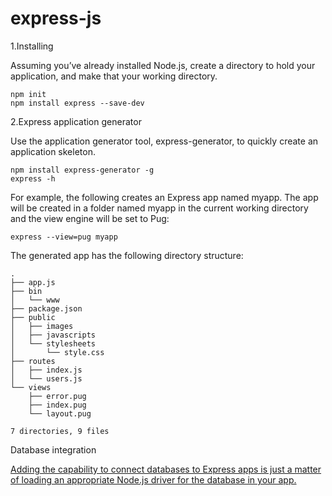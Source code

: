 # express-js

1.Installing

Assuming you’ve already installed Node.js, create a directory to hold your application, and make that your working directory.

    npm init
    npm install express --save-dev

2.Express application generator

Use the application generator tool, express-generator, to quickly create an application skeleton.

    npm install express-generator -g
    express -h

For example, the following creates an Express app named myapp. The app will be created in a folder named myapp in the current working directory and the view engine will be set to Pug:

    express --view=pug myapp

The generated app has the following directory structure:

    .
    ├── app.js
    ├── bin
    │   └── www
    ├── package.json
    ├── public
    │   ├── images
    │   ├── javascripts
    │   └── stylesheets
    │       └── style.css
    ├── routes
    │   ├── index.js
    │   └── users.js
    └── views
        ├── error.pug
        ├── index.pug
        └── layout.pug

    7 directories, 9 files

Database integration

[Adding the capability to connect databases to Express apps is just a matter of loading an appropriate Node.js driver for the database in your app.](https://expressjs.com/en/guide/database-integration.html)
